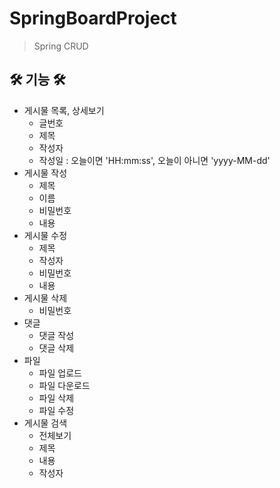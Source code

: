 # SpringBoardProject
> Spring CRUD

## 🛠 기능 🛠 

* 게시물 목록, 상세보기
    * 글번호
    * 제목
    * 작성자
    * 작성일 : 오늘이면 'HH:mm:ss', 오늘이 아니면 'yyyy-MM-dd'
* 게시물 작성
    * 제목
    * 이름
    * 비밀번호
    * 내용
* 게시물 수정
    * 제목
    * 작성자
    * 비밀번호
    * 내용
* 게시물 삭제
    * 비밀번호
* 댓글
    * 댓글 작성
    * 댓글 삭제
* 파일
    * 파일 업로드
    * 파일 다운로드
    * 파일 삭제
    * 파일 수정
* 게시물 검색
    * 전체보기
    * 제목
    * 내용
    * 작성자
